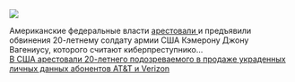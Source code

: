 <!--2025-01-02 06:33:27-->
<div class="yb">
  <div class="rss smaller1"><img src="https://habrastorage.org/webt/9l/0m/ay/9l0may7oli39e8_dtg6xkptcczs.jpeg" /><p>Американские федеральные власти <a href="https://krebsonsecurity.com/2024/12/u-s-army-soldier-arrested-in-att-verizon-extortions/" rel="noopener noreferrer nofollow">арестовали </a>и предъявили обвинения 20-летнему солдату армии США Кэмерону Джону Вагениусу, которого считают киберпреступнико... <br><a class="light" href="https://habr.com/ru/news/871248/?utm_source=habrahabr&utm_medium=rss&utm_campaign=871248">В США арестовали 20-летнего подозреваемого в продаже украденных личных данных абонентов AT&amp;T и Verizon</a></div>
</div>
